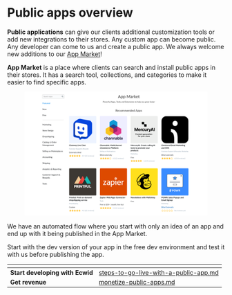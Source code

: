 # Public apps overview

**Public applications** can give our clients additional customization tools or add new integrations to their stores. Any custom app can become public. Any developer can come to us and create a public app. We always welcome new additions to our [App Market](https://www.ecwid.com/apps)!

**App Market** is a place where clients can search and install public apps in their stores. It has a search tool, collections, and categories to make it easier to find specific apps.

<figure><img src="../.gitbook/assets/app_market_main.png" alt=""><figcaption></figcaption></figure>

We have an automated flow where you start with only an idea of an app and end up with it being published in the App Market.&#x20;

Start with the dev version of your app in the free dev environment and test it with us before publishing the app.

<table data-card-size="large" data-view="cards"><thead><tr><th></th><th data-type="content-ref"></th></tr></thead><tbody><tr><td><strong>Start developing with Ecwid</strong></td><td><a href="steps-to-go-live-with-a-public-app.md">steps-to-go-live-with-a-public-app.md</a></td></tr><tr><td><strong>Get revenue</strong></td><td><a href="monetize-public-apps.md">monetize-public-apps.md</a></td></tr></tbody></table>



